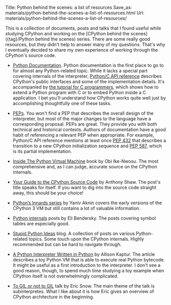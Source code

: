 Title: Python behind the scenes: a list of resources
Save_as: materials/python-behind-the-scenes-a-list-of-resources.html
Url: materials/python-behind-the-scenes-a-list-of-resources/

This is a collection of documents, posts and talks that I found useful while studying CPython and working on the [CPython behind the scenes]({tag}/Python behind the scenes) series. There are some really good resources, but they didn't help to answer many of my questions. That's why I eventually decided to share my own experience of working through the CPython's source code.

* [Python Documentation](https://docs.python.org/3.9/). Python documentation is the first place to go to for almost any Python-related topic. While it lacks a special part covering internals of the interpreter, [Python/C API reference](https://docs.python.org/3.9/c-api/index.html) describes CPython's public interfaces and some of the implementation details. It's accompanied by [the tutorial for C programmers](https://docs.python.org/3.9/extending/index.html#extending-index), which shows how to extend a Python program with C or to embed Python inside a C application. I bet you'll understand how CPython works quite well just by accomplishing thoughtfully one of these tasks.

* [PEPs](https://www.python.org/dev/peps/). You won't find a PEP that describes the overall design of the interpreter, but most of the major changes to the language have a corresponding proposal. PEPs are great. They provide you with both technical and historical contexts. Authors of documentation have a good habit of referencing a relevant PEP when appropriate. For example, Python/C API reference mentions at least once [PEP 432](https://www.python.org/dev/peps/pep-0432/) that describes a transition to a new CPython initialization sequence and [PEP 587](https://www.python.org/dev/peps/pep-0587/), which is its partial implementation.
* [Inside The Python Virtual Machine](https://leanpub.com/insidethepythonvirtualmachine) book by Obi Ike-Nwosu. The most comprehensive and, as I can judge, accurate source on the CPython internals.
* [Your Guide to the CPython Source Code](https://docs.python.org/3.9/extending/index.html#extending-index) by Anthony Shaw. The post's title speaks for itself. If you want to dig into the source code straight away, this should be your choice!
* [Python’s Innards series](https://tech.blog.aknin.name/category/my-projects/pythons-innards/) by Yaniv Aknin covers the early versions of the CPython 3 VM but still contains a lot of valuable information.
* [Python internals](https://eli.thegreenplace.net/tag/python-internals) posts by Eli Bendersky. The posts covering symbol tables are especially good.
* [Stupid Python Ideas](http://stupidpythonideas.blogspot.com/) blog. A collection of posts on various Python-related topics. Some touch upon the CPython internals. Highly recommended but can be hard to navigate through.
* [A Python Interpreter Written in Python](http://aosabook.org/en/500L/a-python-interpreter-written-in-python.html) by Allison Kaptur. The article describes a toy Python VM that is able to execute real Python bytecode. It might be useful as a first introduction to the interpreter. I don't see a good reason, though, to spend much time studying a toy example when CPython itself is not overwhelmingly complicated.
* [To GIL or not to GIL](https://www.youtube.com/watch?v=7RlqbHCCVyc) talk by Eric Snow. The main theme of the talk is subinterpretes. What I like about it is how Eric gives an overview of CPython architecture in the beginning.

